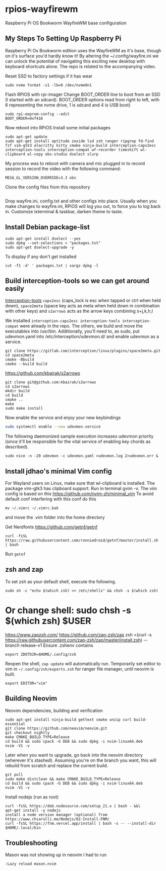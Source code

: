 # rpios-wayfirewm
Raspberry Pi OS Bookworm WayfireWM base configuration
## My Steps To Setting Up Raspberry Pi

Raspberry Pi Os Bookworm edition uses the WayfireWM as it's base, though on it's surface you'd hardly know it! By altering the ~/.config/wayfire.ini we can unlock the potential of navigating this exciting new desktop with keyboard shortcuts alone. The repo is related to the accompanying video.

Reset SSD to factory settings if it has wear
```
sudo nvme format -s1 -lb=0 /dev/nvme0n1
```
Flash RPiOS with rpi-imager
Change BOOT_ORDER line to boot from an SSD (I started with an sdcard). BOOT_ORDER options read from right to left, with 6 representing the nvme drive, 1 is sdcard and 4 is USB boot) 

```
sudo rpi-eeprom-config --edit
BOOT_ORDER=0xf416
```
Now reboot into RPiOS
Install some initial packages
```
sudo apt-get update
sudo apt-get install aptitude zoxide lsd zsh ranger ripgrep fd-find fzf vim-gtk3 alacritty kitty cmake ninja-build interception-caps2esc interception-tools interception-compat wf-recorder timeshift wl-clipboard wl-copy obs-studio dselect slurp
```
My process was to reboot with camera and mic plugged in to record session to record the video with the following command:
```
MESA_GL_VERSION_OVERRIDE=3.3 obs
```
Clone the config files from this repository
```

```
Drop wayfire.ini, config.txt and other configs into place. Usually when you make changes to wayfire.ini, RPiOS will log you out, to force you to log back in.
Customize lxterminal & taskbar, darken theme to taste.

## Install Debian package-list 
```
sudo apt-get install dselect --yes
sudo dpkg --set-selections < "packages.txt"
sudo apt-get dselect-upgrade -y
```
To display if any don't get installed
```
cut -f1 -d' ' packages.txt | xargs dpkg -l
```
## Build interception-tools so we can get around easily

[Interception-tools](https://gitlab.com/interception/linux/tools) `caps2esc` (caps_lock is esc when tapped or ctrl when held down), `space2meta` (space key acts as meta when held down in combination with other keys) and `s2arrows`  acts as the arrow keys combining s+j,k,h,l

We installed `interception-caps2esc interception-tools interception-compat` were already in the repo. The others, we build and move the executables into /usr/bin. Additionally, you'll need to, as sudo, put udevmon.yaml into /etc/interception/udevmon.d/ and enable udevmon as a service. 

```
git clone https://gitlab.com/interception/linux/plugins/space2meta.git
cd space2meta
cmake -Bbuild
cmake --build build
```

https://github.com/kbairak/s2arrows 

```
git clone git@github.com:kbairak/s2arrows
cd s2arrows
mkdir build
cd build
cmake ..
make
sudo make install
```
Now enable the service and enjoy your new keybindings

```bash
sudo systemctl enable --now udevmon.service
```
The following daemonized sample execution increases udevmon priority (since it'll be responsible for the vital service of enabling key chords as described).
```
sudo nice -n -20 udevmon -c udevmon.yaml >udevmon.log 2>udevmon.err &
```

## Install jdhao's minimal Vim config 

For Wayland users on Linux, make sure that wl-clipboard is installed. The package vim-gtk3 has clipboard support. Run in terminal gvim -v. The vim config is based on this https://github.com/nvim-zh/minimal_vim
To avoid default conf interfering with this conf do this
```
mv ~/.vimrc ~/.vimrc.bak
```
and move the .vim folder into the home directory

Get Nerdfonts
https://github.com/getnf/getnf
```
curl -fsSL https://raw.githubusercontent.com/ronniedroid/getnf/master/install.sh | bash
```
Run `getnf`

## zsh and zap
To set zsh as your default shell, execute the following.
```
sudo sh -c "echo $(which zsh) >> /etc/shells" && chsh -s $(which zsh)
```
# Or change shell: sudo chsh -s $(which zsh) $USER
https://www.zapzsh.com/
https://github.com/zap-zsh/zap
zsh <(curl -s https://raw.githubusercontent.com/zap-zsh/zap/master/install.zsh) --branch release-v1
Ensure .zshenv contains
```
export ZDOTDIR=$HOME/.config/zsh
```
Reopen the shell, `zap update` will automatically run. Temporarily set editor to vim in `~/.config/zsh/exports.zsh` for ranger file manager, until neovim is built.
```
export EDITOR="vim"
```
## Building Neovim 

Neovim dependencies, building and verification
```
sudo apt-get install ninja-build gettext cmake unzip curl build-essential
git clone https://github.com/neovim/neovim.git
git checkout nightly
make CMAKE_BUILD_TYPE=Release
cd build && sudo cpack -G DEB && sudo dpkg -i nvim-linux64.deb
nvim -V1 -v
```

Later when you want to upgrade, go back into the neovim directory (wherever it's stashed). Assuming you're on the branch you want, this will rebuild from scratch and replace the current build.

```
git pull
sudo make distclean && make CMAKE_BUILD_TYPE=Release
cd build && sudo cpack -G DEB && sudo dpkg -i nvim-linux64.deb
nvim -V1 -v
```

Install nodejs (run as root)
```
curl -fsSL https://deb.nodesource.com/setup_21.x | bash - &&\
apt-get install -y nodejs
install a node version manager (optional) from https://www.chiarulli.me/Nodejs/02-Install-FNM/
curl -fsSL https://fnm.vercel.app/install | bash -s -- --install-dir $HOME/.local/bin
```
## Troubleshooting

Mason was not showing up in neovim
I had to run 
```
:Lazy reload mason.nvim
```
